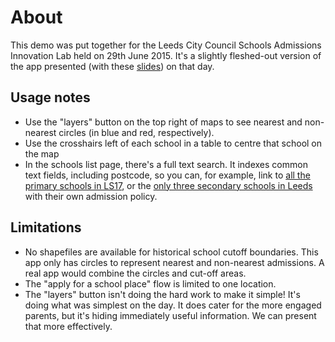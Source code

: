 # About

This demo was put together for the Leeds City Council Schools Admissions Innovation Lab held on 29th June 2015. It's
a slightly fleshed-out version of the app presented (with these 
[slides](https://raw.githubusercontent.com/rgarner/lcc-schools/master/docs/School-Admissions.pdf)) on that day.

## Usage notes

* Use the "layers" button on the top right of maps to see nearest and non-nearest circles (in blue and red, respectively). 
* Use the crosshairs left of each school in a table to centre that school on the map
* In the schools list page, there's a full text search. It indexes common text fields, including postcode, so you can,
  for example, link to [all the primary schools in LS17](/schools?containing_text=LS17&phase=primary), or the 
  [only three secondary schools in Leeds](/schools?phase=secondary&admissions_policy=own_admissions_policy) with their own admission policy.

## Limitations

* No shapefiles are available for historical school cutoff boundaries. This app only has circles to represent
  nearest and non-nearest admissions. A real app would combine the circles and cut-off areas.
* The "apply for a school place" flow is limited to one location.
* The "layers" button isn't doing the hard work to make it simple! It's doing what was simplest on the day. 
  It does cater for the more engaged parents, but it's hiding immediately useful information. We can present that more effectively.
  
